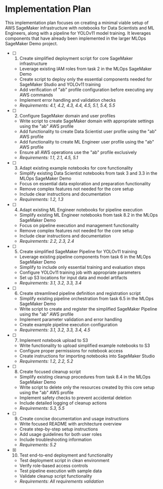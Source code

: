 # Implementation Plan

This implementation plan focuses on creating a minimal viable setup of AWS SageMaker infrastructure with notebooks for Data Scientists and ML Engineers, along with a pipeline for YOLOv11 model training. It leverages components that have already been implemented in the larger MLOps SageMaker Demo project.

- [ ] 1. Create simplified deployment script for core SageMaker infrastructure
  - Leverage existing IAM roles from task 2 in the MLOps SageMaker Demo
  - Create script to deploy only the essential components needed for SageMaker Studio and YOLOv11 training
  - Add verification of "ab" profile configuration before executing any AWS commands
  - Implement error handling and validation checks
  - _Requirements: 4.1, 4.2, 4.3, 4.4, 4.5, 5.1, 5.4, 5.5_

- [ ] 2. Configure SageMaker domain and user profiles
  - Write script to create SageMaker domain with appropriate settings using the "ab" AWS profile
  - Add functionality to create Data Scientist user profile using the "ab" AWS profile
  - Add functionality to create ML Engineer user profile using the "ab" AWS profile
  - Ensure all AWS operations use the "ab" profile exclusively
  - _Requirements: 1.1, 2.1, 4.5, 5.1_

- [ ] 3. Adapt existing example notebooks for core functionality
  - Simplify existing Data Scientist notebooks from task 3 and 3.3 in the MLOps SageMaker Demo
  - Focus on essential data exploration and preparation functionality
  - Remove complex features not needed for the core setup
  - Include clear instructions and documentation
  - _Requirements: 1.2, 1.3_

- [ ] 4. Adapt existing ML Engineer notebooks for pipeline execution
  - Simplify existing ML Engineer notebooks from task 8.2 in the MLOps SageMaker Demo
  - Focus on pipeline execution and management functionality
  - Remove complex features not needed for the core setup
  - Include clear instructions and documentation
  - _Requirements: 2.2, 2.3, 2.4_

- [ ] 5. Create simplified SageMaker Pipeline for YOLOv11 training
  - Leverage existing pipeline components from task 6 in the MLOps SageMaker Demo
  - Simplify to include only essential training and evaluation steps
  - Configure YOLOv11 training job with appropriate parameters
  - Set up S3 locations for input data and model artifacts
  - _Requirements: 3.1, 3.2, 3.3, 3.4_

- [ ] 6. Create streamlined pipeline definition and registration script
  - Simplify existing pipeline orchestration from task 6.5 in the MLOps SageMaker Demo
  - Write script to create and register the simplified SageMaker Pipeline using the "ab" AWS profile
  - Implement parameter validation and error handling
  - Create example pipeline execution configuration
  - _Requirements: 3.1, 3.2, 3.3, 3.4, 4.5_

- [ ] 7. Implement notebook upload to S3
  - Write functionality to upload simplified example notebooks to S3
  - Configure proper permissions for notebook access
  - Create instructions for importing notebooks into SageMaker Studio
  - _Requirements: 1.2, 2.2, 5.2_

- [ ] 8. Create focused cleanup script
  - Simplify existing cleanup procedures from task 8.4 in the MLOps SageMaker Demo
  - Write script to delete only the resources created by this core setup using the "ab" AWS profile
  - Implement safety checks to prevent accidental deletion
  - Include detailed logging of cleanup actions
  - _Requirements: 5.3, 5.5_

- [ ] 9. Create concise documentation and usage instructions
  - Write focused README with architecture overview
  - Create step-by-step setup instructions
  - Add usage guidelines for both user roles
  - Include troubleshooting information
  - _Requirements: 5.2_

- [x] 10. Test end-to-end deployment and functionality
  - Test deployment script in clean environment
  - Verify role-based access controls
  - Test pipeline execution with sample data
  - Validate cleanup script functionality
  - _Requirements: All requirements validation_